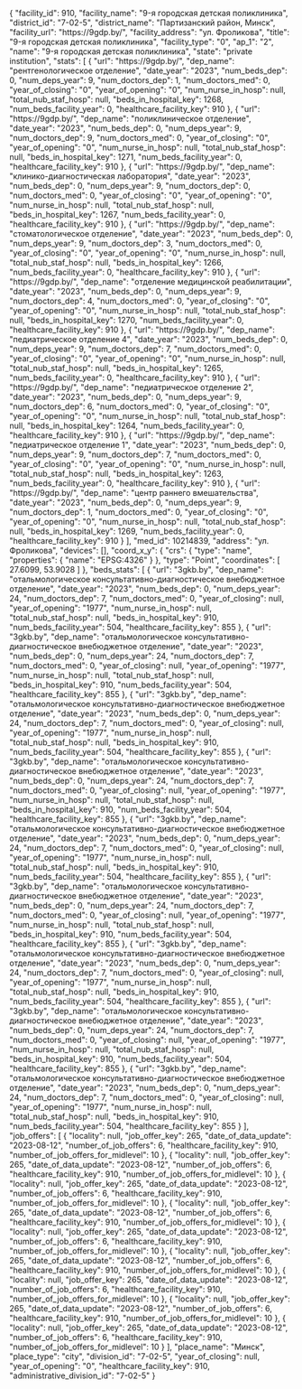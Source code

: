 {
    "facility_id": 910,
    "facility_name": "9-я городская детская поликлиника",
    "district_id": "7-02-5",
    "district_name": "Партизанский район, Минск",
    "facility_url": "https:\/\/9gdp.by\/",
    "facility_address": "ул. Фроликова",
    "title": "9-я городская детская поликлиника",
    "facility_type": "0",
    "ap_1": "2",
    "name": "9-я городская детская поликлиника",
    "state": "private institution",
    "stats": [
        {
            "url": "https:\/\/9gdp.by\/",
            "dep_name": "рентгенологическое отделение",
            "date_year": "2023",
            "num_beds_dep": 0,
            "num_deps_year": 9,
            "num_doctors_dep": 1,
            "num_doctors_med": 0,
            "year_of_closing": "0",
            "year_of_opening": "0",
            "num_nurse_in_hosp": null,
            "total_nub_staf_hosp": null,
            "beds_in_hospital_key": 1268,
            "num_beds_facility_year": 0,
            "healthcare_facility_key": 910
        },
        {
            "url": "https:\/\/9gdp.by\/",
            "dep_name": "поликлиническое отделение",
            "date_year": "2023",
            "num_beds_dep": 0,
            "num_deps_year": 9,
            "num_doctors_dep": 9,
            "num_doctors_med": 0,
            "year_of_closing": "0",
            "year_of_opening": "0",
            "num_nurse_in_hosp": null,
            "total_nub_staf_hosp": null,
            "beds_in_hospital_key": 1271,
            "num_beds_facility_year": 0,
            "healthcare_facility_key": 910
        },
        {
            "url": "https:\/\/9gdp.by\/",
            "dep_name": "клинико-диагностическая лаборатория",
            "date_year": "2023",
            "num_beds_dep": 0,
            "num_deps_year": 9,
            "num_doctors_dep": 0,
            "num_doctors_med": 0,
            "year_of_closing": "0",
            "year_of_opening": "0",
            "num_nurse_in_hosp": null,
            "total_nub_staf_hosp": null,
            "beds_in_hospital_key": 1267,
            "num_beds_facility_year": 0,
            "healthcare_facility_key": 910
        },
        {
            "url": "https:\/\/9gdp.by\/",
            "dep_name": "стоматологическое отделение",
            "date_year": "2023",
            "num_beds_dep": 0,
            "num_deps_year": 9,
            "num_doctors_dep": 3,
            "num_doctors_med": 0,
            "year_of_closing": "0",
            "year_of_opening": "0",
            "num_nurse_in_hosp": null,
            "total_nub_staf_hosp": null,
            "beds_in_hospital_key": 1266,
            "num_beds_facility_year": 0,
            "healthcare_facility_key": 910
        },
        {
            "url": "https:\/\/9gdp.by\/",
            "dep_name": "отделение медицинской реабилитации",
            "date_year": "2023",
            "num_beds_dep": 0,
            "num_deps_year": 9,
            "num_doctors_dep": 4,
            "num_doctors_med": 0,
            "year_of_closing": "0",
            "year_of_opening": "0",
            "num_nurse_in_hosp": null,
            "total_nub_staf_hosp": null,
            "beds_in_hospital_key": 1270,
            "num_beds_facility_year": 0,
            "healthcare_facility_key": 910
        },
        {
            "url": "https:\/\/9gdp.by\/",
            "dep_name": "педиатрическое отделение 4",
            "date_year": "2023",
            "num_beds_dep": 0,
            "num_deps_year": 9,
            "num_doctors_dep": 7,
            "num_doctors_med": 0,
            "year_of_closing": "0",
            "year_of_opening": "0",
            "num_nurse_in_hosp": null,
            "total_nub_staf_hosp": null,
            "beds_in_hospital_key": 1265,
            "num_beds_facility_year": 0,
            "healthcare_facility_key": 910
        },
        {
            "url": "https:\/\/9gdp.by\/",
            "dep_name": "педиатрическое отделение 2",
            "date_year": "2023",
            "num_beds_dep": 0,
            "num_deps_year": 9,
            "num_doctors_dep": 6,
            "num_doctors_med": 0,
            "year_of_closing": "0",
            "year_of_opening": "0",
            "num_nurse_in_hosp": null,
            "total_nub_staf_hosp": null,
            "beds_in_hospital_key": 1264,
            "num_beds_facility_year": 0,
            "healthcare_facility_key": 910
        },
        {
            "url": "https:\/\/9gdp.by\/",
            "dep_name": "педиатрическое отделение 1",
            "date_year": "2023",
            "num_beds_dep": 0,
            "num_deps_year": 9,
            "num_doctors_dep": 7,
            "num_doctors_med": 0,
            "year_of_closing": "0",
            "year_of_opening": "0",
            "num_nurse_in_hosp": null,
            "total_nub_staf_hosp": null,
            "beds_in_hospital_key": 1263,
            "num_beds_facility_year": 0,
            "healthcare_facility_key": 910
        },
        {
            "url": "https:\/\/9gdp.by\/",
            "dep_name": "центр раннего вмешательства",
            "date_year": "2023",
            "num_beds_dep": 0,
            "num_deps_year": 9,
            "num_doctors_dep": 1,
            "num_doctors_med": 0,
            "year_of_closing": "0",
            "year_of_opening": "0",
            "num_nurse_in_hosp": null,
            "total_nub_staf_hosp": null,
            "beds_in_hospital_key": 1269,
            "num_beds_facility_year": 0,
            "healthcare_facility_key": 910
        }
    ],
    "med_id": 10214839,
    "address": "ул. Фроликова",
    "devices": [],
    "coord_x_y": {
        "crs": {
            "type": "name",
            "properties": {
                "name": "EPSG:4326"
            }
        },
        "type": "Point",
        "coordinates": [
            27.6099,
            53.9028
        ]
    },
    "beds_stats": [
        {
            "url": "3gkb.by",
            "dep_name": "отальмологическое консультативно-диагностическое внебюджетное отделение",
            "date_year": "2023",
            "num_beds_dep": 0,
            "num_deps_year": 24,
            "num_doctors_dep": 7,
            "num_doctors_med": 0,
            "year_of_closing": null,
            "year_of_opening": "1977",
            "num_nurse_in_hosp": null,
            "total_nub_staf_hosp": null,
            "beds_in_hospital_key": 910,
            "num_beds_facility_year": 504,
            "healthcare_facility_key": 855
        },
        {
            "url": "3gkb.by",
            "dep_name": "отальмологическое консультативно-диагностическое внебюджетное отделение",
            "date_year": "2023",
            "num_beds_dep": 0,
            "num_deps_year": 24,
            "num_doctors_dep": 7,
            "num_doctors_med": 0,
            "year_of_closing": null,
            "year_of_opening": "1977",
            "num_nurse_in_hosp": null,
            "total_nub_staf_hosp": null,
            "beds_in_hospital_key": 910,
            "num_beds_facility_year": 504,
            "healthcare_facility_key": 855
        },
        {
            "url": "3gkb.by",
            "dep_name": "отальмологическое консультативно-диагностическое внебюджетное отделение",
            "date_year": "2023",
            "num_beds_dep": 0,
            "num_deps_year": 24,
            "num_doctors_dep": 7,
            "num_doctors_med": 0,
            "year_of_closing": null,
            "year_of_opening": "1977",
            "num_nurse_in_hosp": null,
            "total_nub_staf_hosp": null,
            "beds_in_hospital_key": 910,
            "num_beds_facility_year": 504,
            "healthcare_facility_key": 855
        },
        {
            "url": "3gkb.by",
            "dep_name": "отальмологическое консультативно-диагностическое внебюджетное отделение",
            "date_year": "2023",
            "num_beds_dep": 0,
            "num_deps_year": 24,
            "num_doctors_dep": 7,
            "num_doctors_med": 0,
            "year_of_closing": null,
            "year_of_opening": "1977",
            "num_nurse_in_hosp": null,
            "total_nub_staf_hosp": null,
            "beds_in_hospital_key": 910,
            "num_beds_facility_year": 504,
            "healthcare_facility_key": 855
        },
        {
            "url": "3gkb.by",
            "dep_name": "отальмологическое консультативно-диагностическое внебюджетное отделение",
            "date_year": "2023",
            "num_beds_dep": 0,
            "num_deps_year": 24,
            "num_doctors_dep": 7,
            "num_doctors_med": 0,
            "year_of_closing": null,
            "year_of_opening": "1977",
            "num_nurse_in_hosp": null,
            "total_nub_staf_hosp": null,
            "beds_in_hospital_key": 910,
            "num_beds_facility_year": 504,
            "healthcare_facility_key": 855
        },
        {
            "url": "3gkb.by",
            "dep_name": "отальмологическое консультативно-диагностическое внебюджетное отделение",
            "date_year": "2023",
            "num_beds_dep": 0,
            "num_deps_year": 24,
            "num_doctors_dep": 7,
            "num_doctors_med": 0,
            "year_of_closing": null,
            "year_of_opening": "1977",
            "num_nurse_in_hosp": null,
            "total_nub_staf_hosp": null,
            "beds_in_hospital_key": 910,
            "num_beds_facility_year": 504,
            "healthcare_facility_key": 855
        },
        {
            "url": "3gkb.by",
            "dep_name": "отальмологическое консультативно-диагностическое внебюджетное отделение",
            "date_year": "2023",
            "num_beds_dep": 0,
            "num_deps_year": 24,
            "num_doctors_dep": 7,
            "num_doctors_med": 0,
            "year_of_closing": null,
            "year_of_opening": "1977",
            "num_nurse_in_hosp": null,
            "total_nub_staf_hosp": null,
            "beds_in_hospital_key": 910,
            "num_beds_facility_year": 504,
            "healthcare_facility_key": 855
        },
        {
            "url": "3gkb.by",
            "dep_name": "отальмологическое консультативно-диагностическое внебюджетное отделение",
            "date_year": "2023",
            "num_beds_dep": 0,
            "num_deps_year": 24,
            "num_doctors_dep": 7,
            "num_doctors_med": 0,
            "year_of_closing": null,
            "year_of_opening": "1977",
            "num_nurse_in_hosp": null,
            "total_nub_staf_hosp": null,
            "beds_in_hospital_key": 910,
            "num_beds_facility_year": 504,
            "healthcare_facility_key": 855
        },
        {
            "url": "3gkb.by",
            "dep_name": "отальмологическое консультативно-диагностическое внебюджетное отделение",
            "date_year": "2023",
            "num_beds_dep": 0,
            "num_deps_year": 24,
            "num_doctors_dep": 7,
            "num_doctors_med": 0,
            "year_of_closing": null,
            "year_of_opening": "1977",
            "num_nurse_in_hosp": null,
            "total_nub_staf_hosp": null,
            "beds_in_hospital_key": 910,
            "num_beds_facility_year": 504,
            "healthcare_facility_key": 855
        }
    ],
    "job_offers": [
        {
            "locality": null,
            "job_offer_key": 265,
            "date_of_data_update": "2023-08-12",
            "number_of_job_offers": 6,
            "healthcare_facility_key": 910,
            "number_of_job_offers_for_midlevel": 10
        },
        {
            "locality": null,
            "job_offer_key": 265,
            "date_of_data_update": "2023-08-12",
            "number_of_job_offers": 6,
            "healthcare_facility_key": 910,
            "number_of_job_offers_for_midlevel": 10
        },
        {
            "locality": null,
            "job_offer_key": 265,
            "date_of_data_update": "2023-08-12",
            "number_of_job_offers": 6,
            "healthcare_facility_key": 910,
            "number_of_job_offers_for_midlevel": 10
        },
        {
            "locality": null,
            "job_offer_key": 265,
            "date_of_data_update": "2023-08-12",
            "number_of_job_offers": 6,
            "healthcare_facility_key": 910,
            "number_of_job_offers_for_midlevel": 10
        },
        {
            "locality": null,
            "job_offer_key": 265,
            "date_of_data_update": "2023-08-12",
            "number_of_job_offers": 6,
            "healthcare_facility_key": 910,
            "number_of_job_offers_for_midlevel": 10
        },
        {
            "locality": null,
            "job_offer_key": 265,
            "date_of_data_update": "2023-08-12",
            "number_of_job_offers": 6,
            "healthcare_facility_key": 910,
            "number_of_job_offers_for_midlevel": 10
        },
        {
            "locality": null,
            "job_offer_key": 265,
            "date_of_data_update": "2023-08-12",
            "number_of_job_offers": 6,
            "healthcare_facility_key": 910,
            "number_of_job_offers_for_midlevel": 10
        },
        {
            "locality": null,
            "job_offer_key": 265,
            "date_of_data_update": "2023-08-12",
            "number_of_job_offers": 6,
            "healthcare_facility_key": 910,
            "number_of_job_offers_for_midlevel": 10
        },
        {
            "locality": null,
            "job_offer_key": 265,
            "date_of_data_update": "2023-08-12",
            "number_of_job_offers": 6,
            "healthcare_facility_key": 910,
            "number_of_job_offers_for_midlevel": 10
        }
    ],
    "place_name": "Минск",
    "place_type": "city",
    "division_id": "7-02-5",
    "year_of_closing": null,
    "year_of_opening": "0",
    "healthcare_facility_key": 910,
    "administrative_division_id": "7-02-5"
}